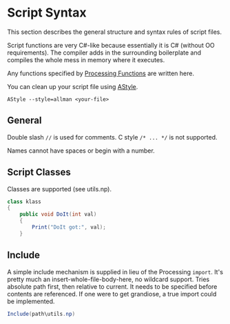 
# Script Syntax

This section describes the general structure and syntax rules of script files.  

Script functions are very C#-like because essentially it is C# (without OO requirements). The compiler adds in the surrounding boilerplate and compiles the whole mess in memory where it executes.  

Any functions specified by [Processing Functions](ScriptApiProcessing) are written here.  

You can clean up your script file using [AStyle](http://astyle.sourceforge.net/).
```
AStyle --style=allman <your-file>
```

## General
Double slash `//` is used for comments. C style `/* ... */` is not supported.  

Names cannot have spaces or begin with a number.  

## Script Classes
Classes are supported (see utils.np).
```c#
class klass
{
    public void DoIt(int val)
    {
        Print("DoIt got:", val);
    }
```

## Include
A simple include mechanism is supplied in lieu of the Processing `import`. It's pretty much an insert-whole-file-body-here, no wildcard support. Tries absolute path first, then relative to current. It needs to be specified before contents are referenced. If one were to get grandiose, a true import could be implemented.
```c#
Include(path\utils.np)
```
